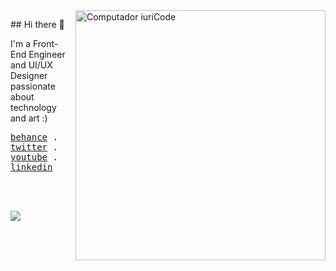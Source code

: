 <img src="https://c.tenor.com/R8Ot9SBUktQAAAAd/dwight-schrute-the-office.gif" min-width="400px" max-width="400px" width="400px" align="right" alt="Computador iuriCode">

<p align="left">## Hi there 👋</p>

<p align="left">I'm a Front-End Engineer and UI/UX Designer passionate about technology and art :)</p>


<p align="left">
  <samp>
    <a href="https://behance.net/kaio_espindola">behance</a> .
    <a href="https://twitter.com/blackaio">twitter</a> .
    <a href="https://youtube.com/blackaio">youtube</a> .
    <a href="https://www.linkedin.com/in/kaio-almeida-espindola/">linkedin</a>
  </samp>
</p>

<br/>
<br/>

<p align="left">
  <img align="center" src="https://github-readme-stats.vercel.app/api/top-langs/?username=kaioespindola&theme=buefy&hide_border=true" />
</p>
